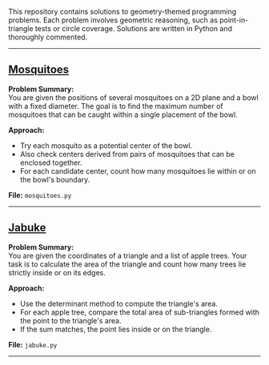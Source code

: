 
This repository contains solutions to geometry-themed programming problems. Each problem involves geometric reasoning, such as point-in-triangle tests or circle coverage. Solutions are written in Python and thoroughly commented.

---

## [Mosquitoes](https://uib.kattis.com/courses/INF237/spring25/assignments/j35uir/problems/mosquitoes)

**Problem Summary:**  
You are given the positions of several mosquitoes on a 2D plane and a bowl with a fixed diameter. The goal is to find the maximum number of mosquitoes that can be caught within a single placement of the bowl.

**Approach:**  
- Try each mosquito as a potential center of the bowl.
- Also check centers derived from pairs of mosquitoes that can be enclosed together.
- For each candidate center, count how many mosquitoes lie within or on the bowl's boundary.

**File:** `mosquitoes.py`

---

## [Jabuke](https://uib.kattis.com/courses/INF237/spring25/assignments/j35uir/problems/jabuke)

**Problem Summary:**  
You are given the coordinates of a triangle and a list of apple trees. Your task is to calculate the area of the triangle and count how many trees lie strictly inside or on its edges.

**Approach:**  
- Use the determinant method to compute the triangle's area.
- For each apple tree, compare the total area of sub-triangles formed with the point to the triangle's area.
- If the sum matches, the point lies inside or on the triangle.

**File:** `jabuke.py`

---
